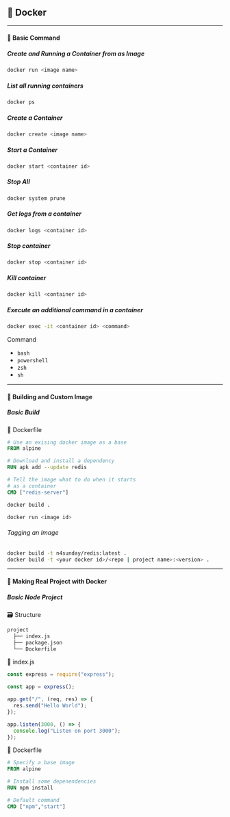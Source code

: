 ## 🐳 Docker

---

#### 🚀 Basic Command

##### Create and Running a Container from as Image

```sh
docker run <image name>
```

##### List all running containers

```sh
docker ps
```

##### Create a Container

```sh
docker create <image name>
```

##### Start a Container

```sh
docker start <container id>
```

##### Stop All

```sh
docker system prune
```

##### Get logs from a container

```sh
docker logs <container id>
```

##### Stop container

```sh
docker stop <container id>
```

##### Kill container

```sh
docker kill <container id>
```

##### Execute an additional command in a container

```sh
docker exec -it <container id> <command>
```

Command

- `bash`
- `powershell`
- `zsh`
- `sh`

---

#### 🚀 Building and Custom Image

##### Basic Build

📄 Dockerfile

```Dockerfile
# Use an exising docker image as a base
FROM alpine

# Download and install a dependency
RUN apk add --update redis

# Tell the image what to do when it starts
# as a container
CMD ["redis-server"]
```

```sh
docker build .

docker run <image id>
```

###### Tagging an Image

```sh
docker build -t n4sunday/redis:latest .
docker build -t <your docker id>/<repo | project name>:<version> .
```

---

#### 🚀 Making Real Project with Docker

##### Basic Node Project

🗃️ Structure

```sh
project
  ├── index.js
  ├── package.json
  └── Dockerfile
```

📄 index.js

```js
const express = require("express");

const app = express();

app.get("/", (req, res) => {
  res.send("Hello World");
});

app.listen(3000, () => {
  console.log("Listen on port 3000");
});
```

📄 Dockerfile

```Dockerfile
# Specify a base image
FROM alpine

# Install some depenendencies
RUN npm install

# Default command
CMD ["npm","start"]
```

